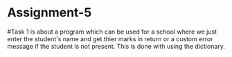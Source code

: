 # Assignment-5
#Task 1 is about a program which can be used for a school where we just enter the student's name and get thier marks in return or a custom error message if the student is not present. This is done with using the dictionary.
